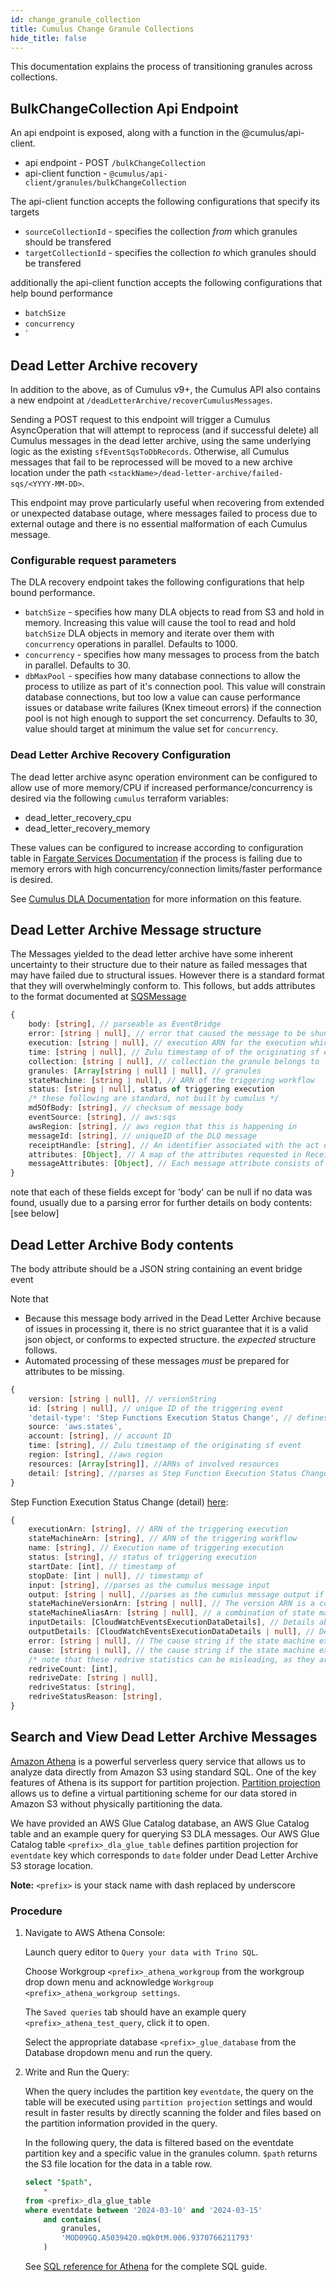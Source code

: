 ```yaml
---
id: change_granule_collection
title: Cumulus Change Granule Collections
hide_title: false
---
```


This documentation explains the process of transitioning granules across collections.

## BulkChangeCollection Api Endpoint

An api endpoint is exposed, along with a function in the @cumulus/api-client.
- api endpoint - POST `/bulkChangeCollection`
- api-client function - `@cumulus/api-client/granules/bulkChangeCollection`

The api-client function accepts the following configurations that specify its targets
- `sourceCollectionId` - specifies the collection *from* which granules should be transfered
- `targetCollectionId` - specifies the collection *to* which granules should be transfered

additionally the api-client function accepts the following configurations that help bound performance
- `batchSize`
- `concurrency`
- `

## Dead Letter Archive recovery

In addition to the above, as of Cumulus v9+, the Cumulus API also contains a new endpoint at `/deadLetterArchive/recoverCumulusMessages`.

Sending a POST request to this endpoint will trigger a Cumulus AsyncOperation that will attempt to reprocess (and if successful delete) all Cumulus messages in the dead letter archive, using the same underlying logic as the existing `sfEventSqsToDbRecords`. Otherwise, all Cumulus messages that fail to be reprocessed will be moved to a new archive location under the path `<stackName>/dead-letter-archive/failed-sqs/<YYYY-MM-DD>`.

This endpoint may prove particularly useful when recovering from extended or unexpected database outage, where messages failed to process due to external outage and there is no essential malformation of each Cumulus message.

### Configurable request parameters

The DLA recovery endpoint takes the following configurations that help bound performance.

- `batchSize` - specifies how many DLA objects to read from S3 and hold in memory.    Increasing this value will cause the tool to read and hold `batchSize` DLA objects in memory and iterate over them with `concurrency` operations in parallel.   Defaults to 1000.
- `concurrency` - specifies how many messages to process from the batch in parallel.  Defaults to 30.
- `dbMaxPool` - specifies how many database connections to allow the process to utilize as part of it's connection pool.     This value will constrain database connections, but too low a value can cause performance issues or database write failures (Knex timeout errors) if the connection pool is not high enough to support the set concurrency.   Defaults to 30, value should target at minimum the value set for `concurrency`.

### Dead Letter Archive Recovery Configuration

The dead letter archive async operation environment can be configured to allow use of more memory/CPU if increased performance/concurrency is desired via the following `cumulus` terraform variables:

- dead_letter_recovery_cpu
- dead_letter_recovery_memory

These values can be configured to increase according to configuration table in [Fargate Services Documentation](https://docs.aws.amazon.com/AmazonECS/latest/developerguide/fargate-tasks-services.html) if the process is failing due to memory errors with high concurrency/connection limits/faster performance is desired.

See [Cumulus DLA Documentation](https://nasa.github.io/cumulus/docs/features/dead_letter_archive) for more information on this feature.

## Dead Letter Archive Message structure

The Messages yielded to the dead letter archive have some inherent uncertainty to their structure due to their nature as failed messages that may have failed due to structural issues. However there is a standard format that they will overwhelmingly conform to. This follows, but adds attributes to the format documented at [SQSMessage](https://docs.aws.amazon.com/AWSSimpleQueueService/latest/APIReference/API_Message.html)

```ts
{
    body: [string], // parseable as EventBridge
    error: [string | null], // error that caused the message to be shunted to the DLQ
    execution: [string | null], // execution ARN for the execution which created the originating sf event
    time: [string | null], // Zulu timestamp of of the originating sf event
    collection: [string | null], // collection the granule belongs to
    granules: [Array[string | null] | null], // granules
    stateMachine: [string | null], // ARN of the triggering workflow
    status: [string | null], status of triggering execution
    /* these following are standard, not built by cumulus */
    md5OfBody: [string], // checksum of message body
    eventSource: [string], // aws:sqs
    awsRegion: [string], // aws region that this is happening in
    messageId: [string], // uniqueID of the DLQ message
    receiptHandle: [string], // An identifier associated with the act of receiving the message. A new receipt handle is returned every time you receive a message.
    attributes: [Object], // A map of the attributes requested in ReceiveMessage to their respective values.
    messageAttributes: [Object], // Each message attribute consists of a Name, Type, and Value.
}
```

note that each of these fields except for 'body' can be null if no data was found, usually due to a parsing error
for further details on body contents: [see below]

## Dead Letter Archive Body contents

The body attribute should be a JSON string containing an event bridge event

Note that

- Because this message body arrived in the Dead Letter Archive because of issues in processing it, there is no strict guarantee that it is a valid json object, or conforms to expected structure. the *expected* structure follows.
- Automated processing of these messages *must* be prepared for attributes to be missing.

```ts
{
    version: [string | null], // versionString
    id: [string | null], // unique ID of the triggering event
    'detail-type': 'Step Functions Execution Status Change', // defines the below 'detail' spec
    source: 'aws.states',
    account: [string], // account ID
    time: [string], // Zulu timestamp of the originating sf event
    region: [string], //aws region
    resources: [Array[string]], //ARNs of involved resources
    detail: [string], //parses as Step Function Execution Status Change object, see below
}
```

Step Function Execution Status Change (detail) [here](https://docs.aws.amazon.com/AWSJavaScriptSDK/v3/latest/Package/-aws-sdk-client-sfn/Interface/DescribeExecutionCommandOutput/):

```ts
{
    executionArn: [string], // ARN of the triggering execution
    stateMachineArn: [string], // ARN of the triggering workflow
    name: [string], // Execution name of triggering execution
    status: [string], // status of triggering execution
    startDate: [int], // timestamp of
    stopDate: [int | null], // timestamp of
    input: [string], //parses as the cumulus message input
    output: [string | null], //parses as the cumulus message output if execution succeeded
    stateMachineVersionArn: [string | null], // The version ARN is a combination of state machine ARN and the version number separated by a colon (:)
    stateMachineAliasArn: [string | null], // a combination of state machine ARN and the alias name separated by a colon (:)
    inputDetails: [CloudWatchEventsExecutionDataDetails], // Details about execution input
    outputDetails: [CloudWatchEventsExecutionDataDetails | null], // Details about execution output
    error: [string | null], // The cause string if the state machine execution failed (most errors that send to the DLA will not have a *caught* failure that does not arrive here)
    cause: [string | null], // the cause string if the state machine execution failed
    /* note that these redrive statistics can be misleading, as they are not referring to the execution that failed if the triggering execution was sfEventSqsToDbRecords*/
    redriveCount: [int],
    redriveDate: [string | null],
    redriveStatus: [string],
    redriveStatusReason: [string],
}
```

## Search and View Dead Letter Archive Messages

[Amazon Athena](https://docs.aws.amazon.com/athena/latest/ug/what-is.html) is a powerful serverless query service that allows us
to analyze data directly from Amazon S3 using standard SQL. One of the key features of Athena is its support for partition
projection. [Partition projection](https://docs.aws.amazon.com/athena/latest/ug/partition-projection.html) allows us to define a
virtual partitioning scheme for our data stored in Amazon S3 without physically partitioning the data.

We have provided an AWS Glue Catalog database, an AWS Glue Catalog table and an example query for querying S3 DLA messages.
Our AWS Glue Catalog table `<prefix>_dla_glue_table` defines partition projection for `eventdate` key which corresponds
to `date` folder under Dead Letter Archive S3 storage location.

**Note:** `<prefix>` is your stack name with dash replaced by underscore

### Procedure

1. Navigate to AWS Athena Console:

    Launch query editor to `Query your data with Trino SQL`.

    Choose Workgroup `<prefix>_athena_workgroup` from the workgroup drop down menu and acknowledge `Workgroup <prefix>_athena_workgroup settings`.

    The `Saved queries` tab should have an example query `<prefix>_athena_test_query`, click it to open.

    Select the appropriate database `<prefix>_glue_database` from the Database dropdown menu and run the query.

2. Write and Run the Query:

    When the query includes the partition key `eventdate`, the query on the table will be executed using `partition projection`
    settings and would result in faster results by directly scanning the folder and files based on the partition information
    provided in the query.

    In the following query, the data is filtered based on the eventdate partition key and a specific value in the granules column.
    `$path` returns the S3 file location for the data in a table row.

    ```sql
    select "$path",
        *
    from <prefix>_dla_glue_table
    where eventdate between '2024-03-10' and '2024-03-15'
        and contains(
            granules,
            'MOD09GQ.A5039420.mQk0tM.006.9370766211793'
        )
    ```

    See [SQL reference for Athena](https://docs.aws.amazon.com/athena/latest/ug/ddl-sql-reference.html) for the complete SQL guide.
